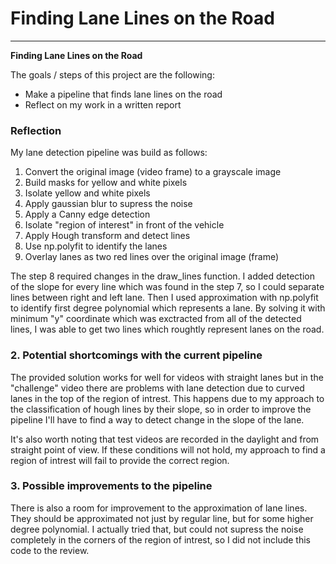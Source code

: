 # **Finding Lane Lines on the Road** 

---

**Finding Lane Lines on the Road**

The goals / steps of this project are the following:
* Make a pipeline that finds lane lines on the road
* Reflect on my work in a written report

### Reflection

My lane detection pipeline was build as follows:
1) Convert the original image (video frame) to a grayscale image
2) Build masks for yellow and white pixels
3) Isolate yellow and white pixels
4) Apply gaussian blur to supress the noise
5) Apply a Canny edge detection
6) Isolate "region of interest" in front of the vehicle
7) Apply Hough transform and detect lines
8) Use np.polyfit to identify the lanes
9) Overlay lanes as two red lines over the original image (frame)

The step 8 required changes in the draw_lines function. I added detection of the slope for every line which was found in the step 7, so I could separate lines between right and left lane.
Then I used approximation with np.polyfit to identify first degree polynomial which represents a lane. By solving it with minimum "y" coordinate which was exctracted from all of the detected lines, I was able to get two lines which roughtly represent lanes on the road. 

### 2. Potential shortcomings with the current pipeline

The provided solution works for well for videos with straight lanes but in the "challenge" video there are problems with lane detection due to curved lanes in the top of the region of intrest. This happens due to my approach to the classification of hough lines by their slope, so in order to improve the pipeline I'll have to find a way to detect change in the slope of the lane.

It's also worth noting that test videos are recorded in the daylight and from straight point of view. If these conditions will not hold, my approach to find a region of intrest will fail to provide the correct region.

### 3. Possible improvements to the pipeline

There is also a room for improvement to the approximation of lane lines. They should be approximated not just by regular line, but for some higher degree polynomial. I actually tried that, but could not supress the noise completely in the corners of the region of intrest, so I did not include this code to the review.
